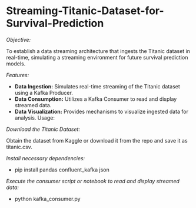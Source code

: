 # Streaming-Titanic-Dataset-for-Survival-Prediction

*Objective:*

To establish a data streaming architecture that ingests the Titanic dataset in real-time, simulating a streaming environment for future survival prediction models.

*Features:*

- **Data Ingestion:** Simulates real-time streaming of the Titanic dataset using a Kafka Producer.
- **Data Consumption:** Utilizes a Kafka Consumer to read and display streamed data.
- **Data Visualization:** Provides mechanisms to visualize ingested data for analysis.
Usage:

*Download the Titanic Dataset:*

Obtain the dataset from Kaggle or download it from the repo and save it as titanic.csv.


*Install necessary dependencies:*
- pip install pandas confluent_kafka json


*Execute the consumer script or notebook to read and display streamed data:*

- python kafka_consumer.py


